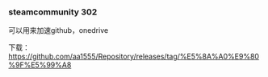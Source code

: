 ### steamcommunity 302

可以用来加速github，onedrive

下载：https://github.com/aa1555/Repository/releases/tag/%E5%8A%A0%E9%80%9F%E5%99%A8
